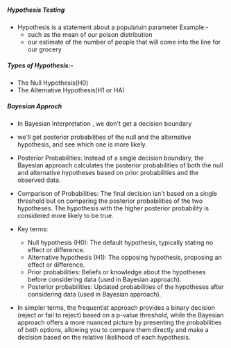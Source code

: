 ##### Hypothesis Testing
- Hypothesis is a statement about a populatuin parameter Example:-
    - such as the mean of our poison distribution
    - our estimate of the number of people that will come into the line for our grocery 

##### Types of Hypothesis:-
- The Null Hypothesis(H0)
- The Alternative Hypothesis(H1 or HA)

##### Bayesian Approch
- In Bayesian Interpretation , we don't get a decision boundary
- we'll get posterior probabilities of the null and the alternative hypothesis, and see which one is more likely.

- Posterior Probabilities: Instead of a single decision boundary, the Bayesian approach calculates the posterior probabilities of both the null and alternative hypotheses based on prior probabilities and the observed data.
- Comparison of Probabilities: The final decision isn't based on a single threshold but on comparing the posterior probabilities of the two hypotheses. The hypothesis with the higher posterior probability is considered more likely to be true.

- Key terms:

    - Null hypothesis (H0): The default hypothesis, typically stating no effect or difference.
    - Alternative hypothesis (H1): The opposing hypothesis, proposing an effect or difference.
    - Prior probabilities: Beliefs or knowledge about the hypotheses before considering data (used in Bayesian approach).
    - Posterior probabilities: Updated probabilities of the hypotheses after considering data (used in Bayesian approach).


- In simpler terms, the frequentist approach provides a binary decision (reject or fail to reject) based on a p-value threshold, while the Bayesian approach offers a more nuanced picture by presenting the probabilities of both options, allowing you to compare them directly and make a decision based on the relative likelihood of each hypothesis.

